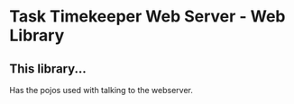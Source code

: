 # Task Timekeeper Web Server - Web Library

## This library...

Has the pojos used with talking to the webserver.
